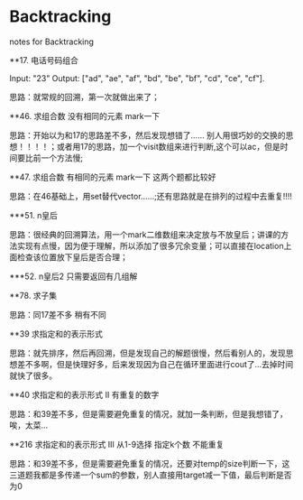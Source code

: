 # Backtracking
notes for Backtracking



**17. 电话号码组合 

Input: "23" Output: ["ad", "ae", "af", "bd", "be", "bf", "cd", "ce", "cf"].

思路：就常规的回溯，第一次就做出来了；

**46. 求组合数 没有相同的元素 mark一下

思路：开始以为和17的思路差不多，然后发现想错了…… 别人用很巧妙的交换的思想！！！！；或者用17的思路，加一个visit数组来进行判断,这个可以ac，但是时间要比前一个方法慢;

**47. 求组合数 有相同的元素 mark一下 这两个题都比较好

思路：在46基础上，用set替代vector……;还有思路就是在排列的过程中去重复!!!!

***51. n皇后 

思路：很经典的回溯算法，用一个mark二维数组来决定放与不放皇后；讲课的方法实现有点慢，因为便于理解，所以添加了很多冗余变量；可以直接在location上面检查该位置放下皇后是否合理；

***52. n皇后2 只需要返回有几组解

**78. 求子集

思路：同17差不多 稍有不同

**39 求指定和的表示形式

思路：就先排序，然后再回溯，但是发现自己的解题很慢，然后看别人的，发现思想差不多啊，但是快理好多，后来发现因为自己在循环里面进行cout了…去掉时间就快了很多。

**40 求指定和的表示形式 II 有重复的数字

思路：和39差不多，但是需要避免重复的情况，就加一条判断，但是我想错了，唉，太菜…

**216 求指定和的表示形式 III 从1-9选择 指定k个数 不能重复

思路：和39差不多，但是需要避免重复的情况，还要对temp的size判断一下，这三道题我都是多传递一个sum的参数，别人直接用target减一下值，最后判断是否为0
